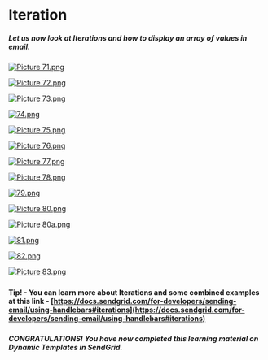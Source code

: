 # Iteration

##### **Let us now look at Iterations and how to display an array of values in email.**

[![Picture 71.png](https://docs.rapidplatform.com/uploads/images/gallery/2023-07/scaled-1680-/Tp1w89LNf4qQseEb-picture-71.png)](https://docs.rapidplatform.com/uploads/images/gallery/2023-07/Tp1w89LNf4qQseEb-picture-71.png)

[![Picture 72.png](https://docs.rapidplatform.com/uploads/images/gallery/2023-07/scaled-1680-/eS27xI3QgC4ZOnd6-picture-72.png)](https://docs.rapidplatform.com/uploads/images/gallery/2023-07/eS27xI3QgC4ZOnd6-picture-72.png)

[![Picture 73.png](https://docs.rapidplatform.com/uploads/images/gallery/2023-07/scaled-1680-/Vu0VRiclOr9c03ij-picture-73.png)](https://docs.rapidplatform.com/uploads/images/gallery/2023-07/Vu0VRiclOr9c03ij-picture-73.png)

[![74.png](https://docs.rapidplatform.com/uploads/images/gallery/2023-07/scaled-1680-/a8ylAe30QNactCS8-74.png)](https://docs.rapidplatform.com/uploads/images/gallery/2023-07/a8ylAe30QNactCS8-74.png)

[![Picture 75.png](https://docs.rapidplatform.com/uploads/images/gallery/2023-07/scaled-1680-/sSUjsJAFGi7M6Qu8-picture-75.png)](https://docs.rapidplatform.com/uploads/images/gallery/2023-07/sSUjsJAFGi7M6Qu8-picture-75.png)

[![Picture 76.png](https://docs.rapidplatform.com/uploads/images/gallery/2023-07/scaled-1680-/C5Q9Cau0IlSbkBik-picture-76.png)](https://docs.rapidplatform.com/uploads/images/gallery/2023-07/C5Q9Cau0IlSbkBik-picture-76.png)

[![Picture 77.png](https://docs.rapidplatform.com/uploads/images/gallery/2023-07/scaled-1680-/cQ6W3pEVIFNdFDus-picture-77.png)](https://docs.rapidplatform.com/uploads/images/gallery/2023-07/cQ6W3pEVIFNdFDus-picture-77.png)

[![Picture 78.png](https://docs.rapidplatform.com/uploads/images/gallery/2023-07/scaled-1680-/Qn0Mxij7qsHePgCS-picture-78.png)](https://docs.rapidplatform.com/uploads/images/gallery/2023-07/Qn0Mxij7qsHePgCS-picture-78.png)

[![79.png](https://docs.rapidplatform.com/uploads/images/gallery/2023-07/scaled-1680-/4Sc6pOIBPq1wacnd-79.png)](https://docs.rapidplatform.com/uploads/images/gallery/2023-07/4Sc6pOIBPq1wacnd-79.png)

[![Picture 80.png](https://docs.rapidplatform.com/uploads/images/gallery/2023-07/scaled-1680-/5JPWqyuWgegUOZUV-picture-80.png)](https://docs.rapidplatform.com/uploads/images/gallery/2023-07/5JPWqyuWgegUOZUV-picture-80.png)

[![Picture 80a.png](https://docs.rapidplatform.com/uploads/images/gallery/2023-07/scaled-1680-/3XBhc9qgMqTAzNLq-picture-80a.png)](https://docs.rapidplatform.com/uploads/images/gallery/2023-07/3XBhc9qgMqTAzNLq-picture-80a.png)

[![81.png](https://docs.rapidplatform.com/uploads/images/gallery/2023-07/scaled-1680-/Q2TcQ3aKgSVYXfQZ-81.png)](https://docs.rapidplatform.com/uploads/images/gallery/2023-07/Q2TcQ3aKgSVYXfQZ-81.png)

[![82.png](https://docs.rapidplatform.com/uploads/images/gallery/2023-07/scaled-1680-/kZsWsPuNtk3dRM3y-82.png)](https://docs.rapidplatform.com/uploads/images/gallery/2023-07/kZsWsPuNtk3dRM3y-82.png)

[![Picture 83.png](https://docs.rapidplatform.com/uploads/images/gallery/2023-07/scaled-1680-/3macNO18i8ZK04V8-picture-83.png)](https://docs.rapidplatform.com/uploads/images/gallery/2023-07/3macNO18i8ZK04V8-picture-83.png)

#####   
**Tip! - You can learn more about Iterations and some combined examples at this link - [https://docs.sendgrid.com/for-developers/sending-email/using-handlebars#iterations](https://docs.sendgrid.com/for-developers/sending-email/using-handlebars#iterations)**  


#####  

##### **CONGRATULATIONS!** You have now completed this learning material on Dynamic Templates in SendGrid.
